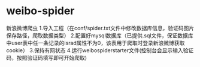 # weibo-spider
新浪微博爬虫
1.导入工程（在conf/spider.txt文件中修改数据库信息，验证码图片保存路径，爬取数据类型）
2.配置好mysql数据库（已提供.sql文件，保证数据库中user表中任一条记录的israd属性不为0，该表用于爬取时登录新浪微博获取cookie）
3.保持有网状态
4.运行weibospiderstarter文件(控制台会显示输入验证码，按照验证码填写即可开始爬取)
